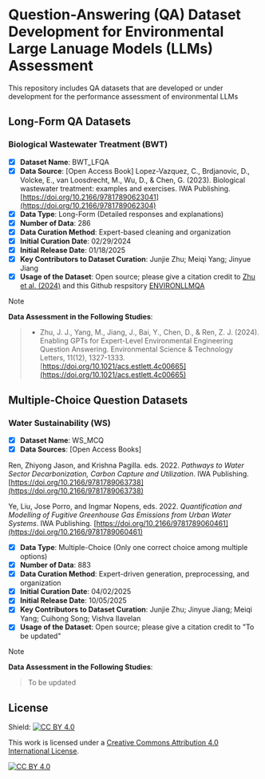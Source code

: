 # Question-Answering (QA) Dataset Development for Environmental Large Lanuage Models (LLMs) Assessment
This repository includes QA datasets that are developed or under development for the performance assessment of environmental LLMs

## Long-Form QA Datasets
### Biological Wastewater Treatment (BWT)
- [x] <b>Dataset Name</b>: BWT_LFQA
- [x] <b>Data Source</b>: [Open Access Book] Lopez-Vazquez, C., Brdjanovic, D., Volcke, E., van Loosdrecht, M., Wu, D., & Chen, G. (2023). Biological wastewater treatment: examples and exercises. IWA Publishing. [https://doi.org/10.2166/97817890623041](https://doi.org/10.2166/9781789062304)
- [x] <b>Data Type</b>: Long-Form (Detailed responses and explanations)
- [x] <b>Number of Data</b>: 286
- [x] <b>Data Curation Method</b>: Expert-based cleaning and organization
- [x] <b>Initial Curation Date</b>: 02/29/2024
- [x] <b>Initial Release Date</b>: 01/18/2025
- [x] <b>Key Contributors to Dataset Curation</b>: Junjie Zhu; Meiqi Yang; Jinyue Jiang
- [x] <b>Usage of the Dataset</b>: Open source; please give a citation credit to [Zhu et al. (2024)](https://doi.org/10.1021/acs.estlett.4c00665) and this Github respsitory [ENVIRONLLMQA](https://github.com/starfriend10/ENVIRONLLMQA)
> [!NOTE]
<b>Data Assessment in the Following Studies</b>:
> * Zhu, J. J., Yang, M., Jiang, J., Bai, Y., Chen, D., & Ren, Z. J. (2024). Enabling GPTs for Expert-Level Environmental Engineering Question Answering. Environmental Science & Technology Letters, 11(12), 1327-1333. [https://doi.org/10.1021/acs.estlett.4c00665](https://doi.org/10.1021/acs.estlett.4c00665)


## Multiple-Choice Question Datasets
### Water Sustainability (WS)
- [x] <b>Dataset Name</b>: WS_MCQ
- [x] <b>Data Sources</b>: [Open Access Books]

Ren, Zhiyong Jason, and Krishna Pagilla. eds. 2022. *Pathways to Water Sector Decarbonization, Carbon Capture and Utilization*. IWA Publishing. [https://doi.org/10.2166/9781789063738](https://doi.org/10.2166/9781789063738)

Ye, Liu, Jose Porro, and Ingmar Nopens, eds. 2022. *Quantification and Modelling of Fugitive Greenhouse Gas Emissions from Urban Water Systems*. IWA Publishing. [https://doi.org/10.2166/9781789060461](https://doi.org/10.2166/9781789060461)
- [x] <b>Data Type</b>: Multiple-Choice (Only one correct choice among multiple options)
- [x] <b>Number of Data</b>: 883
- [x] <b>Data Curation Method</b>: Expert-driven generation, preprocessing, and organization
- [x] <b>Initial Curation Date</b>: 04/02/2025
- [x] <b>Initial Release Date</b>: 10/05/2025
- [x] <b>Key Contributors to Dataset Curation</b>: Junjie Zhu; Jinyue Jiang; Meiqi Yang; Cuihong Song; Vishva Ilavelan
- [x] <b>Usage of the Dataset</b>: Open source; please give a citation credit to "To be updated"
> [!NOTE]
<b>Data Assessment in the Following Studies</b>:
> To be updated














## License

Shield: [![CC BY 4.0][cc-by-shield]][cc-by]

This work is licensed under a
[Creative Commons Attribution 4.0 International License][cc-by].

[![CC BY 4.0][cc-by-image]][cc-by]

[cc-by]: http://creativecommons.org/licenses/by/4.0/
[cc-by-image]: https://i.creativecommons.org/l/by/4.0/88x31.png
[cc-by-shield]: https://img.shields.io/badge/License-CC%20BY%204.0-lightgrey.svg
